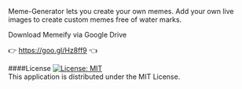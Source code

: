 
Meme-Generator lets you create your own memes. Add your own live images to create custom memes free of water marks. 

Download Memeify via Google Drive

:point_right: https://goo.gl/Hz8ff9 :point_left:

####License
[![License: MIT](https://img.shields.io/badge/License-MIT-yellow.svg)](https://opensource.org/licenses/MIT)  
This application is distributed under the MIT License.

